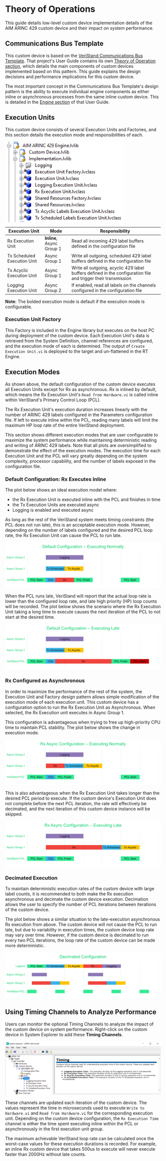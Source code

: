 # Theory of Operations

This guide details low-level custom device implementation details of the AIM ARINC 429 custom device and their impact on system performance.

## Communications Bus Template

This custom device is based on the [VeriStand Communications Bus Template](https://github.com/ni/niveristand-communications-bus-template). That project's User Guide contains its own [Theory of Operation section](https://github.com/ni/niveristand-communications-bus-template/blob/main/Docs/User%20Guide.md#theory-of-operation), which details the main components of custom devices implemented based on this pattern. This guide explains the design decisions and performance implications for this custom device.

The most important concept in the Communications Bus Template's design pattern is the ability to execute individual engine components as either inline or asynchronous processes from the same inline custom device. This is detailed in the [Engine section](https://github.com/ni/niveristand-communications-bus-template/blob/main/Docs/User%20Guide.md#engine) of that User Guide.

## Execution Units

This custom device consists of several Execution Units and Factories, and this section details the execution mode and responsibilities of each.

![EngineLibrary](Screenshots/EngineLibrary.PNG)

| Execution Unit | Mode | Responsibility |
| --- | --- | --- |
| Rx Execution Unit | **Inline**, Async Group 1 | Read all incoming 429 label buffers defined in the configuration file |
| Tx Scheduled Execution Unit | Async Group 1 | Write all outgoing, scheduled 429 label buffers defined in the configuration file |
| Tx Acyclic Execution Unit | Async Group 1 | Write all outgoing, acyclic 429 label buffers defined in the configuration file and trigger their transmission |
| Logging Execution Unit | Async Group 2 | If enabled, read all labels on the channels configured in the configuration file |

**Note**: The bolded execution mode is default if the execution mode is configurable.

### Execution Unit Factory

This Factory is included in the Engine library but executes on the host PC during deployment of the custom device. Each Execution Unit's data is retrieved from the System Definition, channel references are configured, and the execution mode of each is determined. The output of `Create Execution Unit.vi` is deployed to the target and un-flattened in the RT Engine.

## Execution Modes

As shown above, the default configuration of the custom device executes all Execution Units except for Rx as asynchronous. Rx is inlined by default, which means the Rx Execution Unit's `Read from Hardware.vi` is called inline within VeriStand's Primary Control Loop (PCL). 

The Rx Execution Unit's execution duration increases linearly with the number of ARINC 429 labels configured in the Parameters configuration file. If left to execute inline within the PCL, reading many labels will limit the maximum HP loop rate of the entire VeriStand deployment.

This section shows different execution modes that are user configurable to maximize the system performance while maintaining deterministic reading and writing of ARINC 429 labels. Note that all plots are oversimplified to demonstrate the effect of the execution modes. The execution time for each Execution Unit and the PCL will vary greatly depending on the system complexity, processor capability, and the number of labels exposed in the configuration file.

### Default Configuration: Rx Executes Inline

The plot below shows an ideal execution model where:
- the Rx Execution Unit is executed inline with the PCL and finishes in time
- the Tx Execution Units are executed async
- Logging is enabled and executed async

As long as the rest of the VeriStand system meets timing constraints (the PCL does not run late), this is an acceptable execution mode. However, depending on the number of labels configured and the desired PCL loop rate, the Rx Execution Unit can cause the PCL to run late.

![DefaultNormal](Screenshots/DefaultNormal.png)

When the PCL runs late, VeriStand will report that the actual loop rate is lower than the configured loop rate, and late high priority (HP) loop counts will be recorded. The plot below shows the scenario where the Rx Execution Unit taking a long time to execute causes the next iteration of the PCL to not start at the desired time.

![DefaultLate](Screenshots/DefaultLate.png)

### Rx Configured as Asynchronous

In order to maximize the performance of the rest of the system, the Execution Unit and Factory design pattern allows simple modification of the execution mode of each execution unit. This custom device has a configuration option to run the Rx Execution Unit as Asynchronous. When selected, the Rx Execution unit executes in Async Group 1.

This configuration is advantageous when trying to free up high-priority CPU time to maintain PCL stability. The plot below shows the change in execution mode.

![AsyncNormal](Screenshots/AsyncNormal.png)

This is also advantageous when the Rx Execution Unit takes longer than the desired PCL period to execute. If the custom device's Execution Unit does not complete before the next PCL iteration, the rate will effectively be decimated, and the next iteration of this custom device instance will be skipped.

![AsyncLate](Screenshots/AsyncLate.png)

### Decimated Execution

To maintain deterministic execution rates of the custom device with large label counts, it is recommended to both make the Rx execution asynchronous and decimate the custom device execution. Decimation allows the user to specify the number of PCL iterations between iterations of the custom device.

The plot below shows a similar situation to the late-execution asynchronous Rx execution from above. The custom device will not cause the PCL to run late, but due to variability in execution times, the custom device loop rate may vary over time. However, if the custom device is decimated to run every two PCL iterations, the loop rate of the custom device can be made more deterministic.

![Decimated](Screenshots/Decimated.png)

## Using Timing Channels to Analyze Performance

Users can monitor the optional Timing Channels to analyze the impact of the custom device on system performance. Right-click on the custom device in System Explorer to add these **Timing Channels**. 

![TimingSection](Screenshots/TimingSection.png)

These channels are updated each iteration of the custom device. The values represent the time in microseconds used to execute `Write to Hardware.vi` and `Read from Hardware.vi` for the corresponding execution unit. Depending on the custom device configuration, the `Rx Execution Time` channel is either the time spent executing inline within the PCL or asynchronously in the first execution unit group.

The maximum achievable VeriStand loop rate can be calculated once the worst-case values for these execution durations is recorded. For example, an inline Rx custom device that takes 500us to execute will never execute faster than 2000Hz without late counts.
